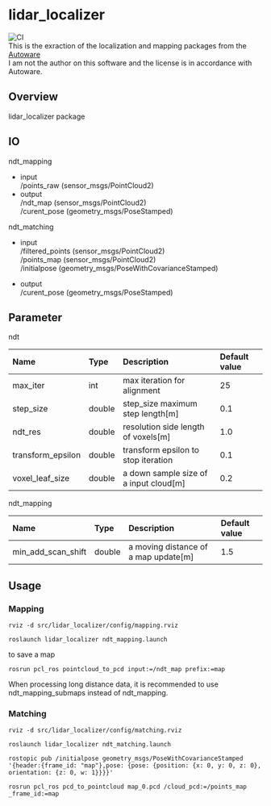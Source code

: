 lidar_localizer
====
![CI](https://github.com/rsasaki0109/lidar_localizer/workflows/Melodic/badge.svg)  
This is the exraction of the localization and mapping packages from the [Autoware](https://github.com/Autoware-AI/autoware.ai)  
I am not the author on this software and the license is in accordance with Autoware.
## Overview
lidar_localizer package

## IO
ndt_mapping 
- input  
/points_raw (sensor_msgs/PointCloud2)  
- output  
/ndt_map (sensor_msgs/PointCloud2)  
/curent_pose (geometry_msgs/PoseStamped) 

ndt_matching  
- input   
/filtered_points (sensor_msgs/PointCloud2)  
/points_map (sensor_msgs/PointCloud2)  
/initialpose (geometry_msgs/PoseWithCovarianceStamped)   

- output  
/curent_pose (geometry_msgs/PoseStamped)  

## Parameter

ndt

|Name|Type|Description|Default value|
|:---|:---|:---|:---|
|max_iter|int|max iteration for alignment |25|
|step_size|double|step_size maximum step length[m]|0.1|
|ndt_res|double|resolution side length of voxels[m]|1.0|
|transform_epsilon|double|transform epsilon to stop iteration|0.1|
|voxel_leaf_size|double|a down sample size of a input cloud[m]|0.2|

ndt_mapping 

|Name|Type|Description|Default value|
|:---|:---|:---|:---|
|min_add_scan_shift|double|a moving distance of a map update[m]|1.5|

## Usage
### Mapping 

```
rviz -d src/lidar_localizer/config/mapping.rviz
```

```
roslaunch lidar_localizer ndt_mapping.launch
```

to save a map

```
rosrun pcl_ros pointcloud_to_pcd input:=/ndt_map prefix:=map
```

When processing long distance data, it is recommended to use ndt_mapping_submaps instead of ndt_mapping.

### Matching

```
rviz -d src/lidar_localizer/config/matching.rviz
```


```
roslaunch lidar_localizer ndt_matching.launch
```

```
rostopic pub /initialpose geometry_msgs/PoseWithCovarianceStamped '{header:{frame_id: "map"},pose: {pose: {position: {x: 0, y: 0, z: 0}, orientation: {z: 0, w: 1}}}}'
```

```
rosrun pcl_ros pcd_to_pointcloud map_0.pcd /cloud_pcd:=/points_map _frame_id:=map
```



